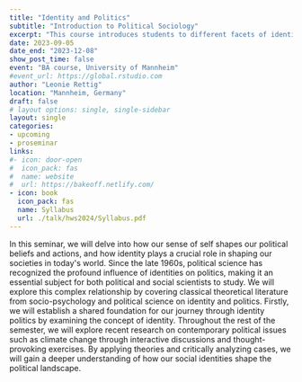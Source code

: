 ```yaml
---
title: "Identity and Politics"
subtitle: "Introduction to Political Sociology"
excerpt: "This course introduces students to different facets of identity in politics. It moreover covers how group identities are developed in the first place, and discusses what role identity plays for democracy."
date: 2023-09-05
date_end: "2023-12-08"
show_post_time: false
event: "BA course, University of Mannheim"
#event_url: https://global.rstudio.com
author: "Leonie Rettig"
location: "Mannheim, Germany"
draft: false
# layout options: single, single-sidebar
layout: single
categories:
- upcoming
- proseminar
links:
#- icon: door-open
#  icon_pack: fas
#  name: website
#  url: https://bakeoff.netlify.com/
- icon: book
  icon_pack: fas
  name: Syllabus
  url: ./talk/hws2024/Syllabus.pdf
---
```


In this seminar, we will delve into how our sense of self shapes our political beliefs and actions, and how identity plays a crucial role in shaping our societies in today's world. Since the late 1960s, political science has recognized the profound influence of identities on politics, making it an essential subject for both political and social scientists to study. We will explore this complex relationship by covering classical theoretical literature from socio-psychology and political science on identity and politics. Firstly, we will establish a shared foundation for our journey through identity politics by examining the concept of identity. Throughout the rest of the semester, we will explore recent research on contemporary political issues such as climate change through interactive discussions and thought-provoking exercises. By applying theories and critically analyzing cases, we will gain a deeper understanding of how our social identities shape the political landscape.
